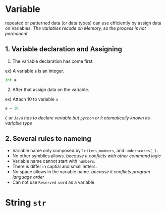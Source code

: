 # Variable
repeated or patterned data (or data types) can use efficiently by assign data on Variables. _The variables recode on Memory, so the process is not permanent_

## 1. Variable declaration and Assigning
1. The variable declaration has come first.

ex) A variable `a` is an integer.
```python
int a
```
2. After that assign data on the variable.

ex) Attach 10 to variable `a`
```python
a = 10
```

_`C` or `Java` has to declare variable but `python` or `R` otomatically known its variable type_

## 2. Several rules to nameing
+ Variable name only composed by `letters`,`numbers`, and `underscores(_)`.
+ No other symblics allows. _because it conflicts with other command logic_
+ Variable name cannot start with `numbers`.
+ There is differ in captial and small letters.
+ No space allows in the variable name. _because it conflicts program language order_ 
+ Can not use `Reserved word` as a variable.

# String `str`